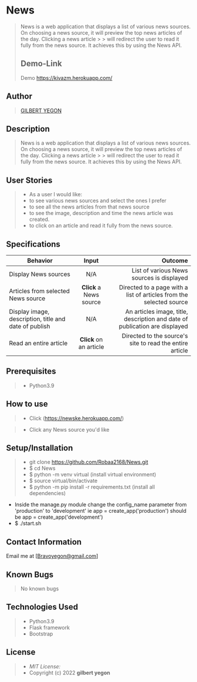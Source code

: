  # News 

> News is a web application that displays a list of various news sources. On choosing a news source, it will preview the top news articles of the day. Clicking a news article > > will redirect the user to read it fully from the news source. It achieves this by using the News API.
> ## Demo-Link
> Demo https://kivazm.herokuapp.com/

 ## Author

> [GILBERT YEGON](https://kivazm.herokuapp.com/)

 ## Description
> News is a web application that displays a list of various news sources. On choosing a news source, it will preview the top news articles of the day. Clicking a news article > > will redirect the user to read it fully from the news source. It achieves this by using the News API.

## User Stories
> * As a user I would like:
> * to see various news sources and select the ones I prefer
> * to see all the news articles from that news source
> * to see the image, description and time the news article was created.
> * to click on an article and read it fully from the news source.

## Specifications
| Behavior        | Input           | Outcome  |
| ------------- |:-------------:| -----:|
| Display News sources | N/A | List of various News sources is displayed |
| Articles from selected News source | **Click** a News source | Directed to a page with a list of articles from the selected source |
| Display image, description, title and date of publish | N/A | An articles image, title, description and date of publication are displayed |
| Read an entire article | **Click** on an article | Directed to the source's site to read the entire article |

## Prerequisites
> * Python3.9

## How to use 
> * Click (https://newske.herokuapp.com/) <br/>
  
> * Click any News source you'd like


## Setup/Installation 
> * git clone https://github.com/Robaa2168/News.git
> * $ cd News
> * $ python -m venv virtual (install virtual environment)
> * $ source virtual/bin/activate
> * $ python -m pip install -r requirements.txt (install all dependencies)
* Inside the manage.py module change the config_name parameter from 'production' to 'development' ie app = create_app('production') should be app = create_app('development')
* $ ./start.sh

## Contact Information 
Email  me at [Bravoyegon@gmail.com]

## Known Bugs

> No known bugs

## Technologies Used
> - Python3.9
> - Flask framework
> - Bootstrap

## License
> * *MIT License:*
> * Copyright (c) 2022 **gilbert yegon**
